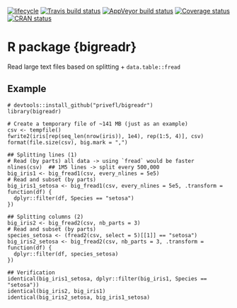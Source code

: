[![lifecycle](https://img.shields.io/badge/lifecycle-maturing-blue.svg)](https://www.tidyverse.org/lifecycle/#maturing)
[![Travis build status](https://travis-ci.org/privefl/bigreadr.svg?branch=master)](https://travis-ci.org/privefl/bigreadr)
[![AppVeyor build status](https://ci.appveyor.com/api/projects/status/github/privefl/bigreadr?branch=master&svg=true)](https://ci.appveyor.com/project/privefl/bigreadr)
[![Coverage status](https://codecov.io/gh/privefl/bigreadr/branch/master/graph/badge.svg)](https://codecov.io/github/privefl/bigreadr?branch=master)
[![CRAN status](https://www.r-pkg.org/badges/version/bigreadr)](https://cran.r-project.org/package=bigreadr)

# R package {bigreadr}

Read large text files based on splitting + `data.table::fread`


## Example

```{r}
# devtools::install_github("privefl/bigreadr")
library(bigreadr)

# Create a temporary file of ~141 MB (just as an example)
csv <- tempfile()
fwrite2(iris[rep(seq_len(nrow(iris)), 1e4), rep(1:5, 4)], csv)
format(file.size(csv), big.mark = ",")

## Splitting lines (1)
# Read (by parts) all data -> using `fread` would be faster
nlines(csv)  ## 1M5 lines -> split every 500,000
big_iris1 <- big_fread1(csv, every_nlines = 5e5)
# Read and subset (by parts)
big_iris1_setosa <- big_fread1(csv, every_nlines = 5e5, .transform = function(df) {
  dplyr::filter(df, Species == "setosa")
})

## Splitting columns (2)
big_iris2 <- big_fread2(csv, nb_parts = 3)
# Read and subset (by parts)
species_setosa <- (fread2(csv, select = 5)[[1]] == "setosa")
big_iris2_setosa <- big_fread2(csv, nb_parts = 3, .transform = function(df) {
  dplyr::filter(df, species_setosa)
})

## Verification
identical(big_iris1_setosa, dplyr::filter(big_iris1, Species == "setosa"))
identical(big_iris2, big_iris1)
identical(big_iris2_setosa, big_iris1_setosa)
```
